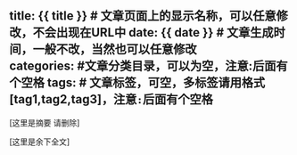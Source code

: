title: {{ title }} # 文章页面上的显示名称，可以任意修改，不会出现在URL中
date: {{ date }} # 文章生成时间，一般不改，当然也可以任意修改  
categories: #文章分类目录，可以为空，注意:后面有个空格
tags: # 文章标签，可空，多标签请用格式[tag1,tag2,tag3]，注意`:`后面有个空格
---
[这里是摘要 请删除]
<!--more-->
[这里是余下全文]
